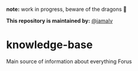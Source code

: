 **note:** work in progress, beware of the dragons 🐉 

**This repository is maintained by:** [@jamalv](https://github.com/jamalv)


# knowledge-base
Main source of information about everything Forus
